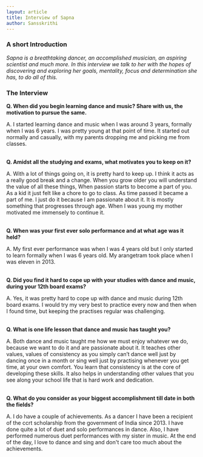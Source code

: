 ```yaml
---
layout: article
title: Interview of Sapna
author: Sansskrithi
---
```


### A short Introduction

*Sapna is a breathtaking dancer, an accomplished musician, an aspiring scientist and much more. In this interview we talk to her with the hopes of discovering and exploring her goals, mentality, focus and determination she has, to do all of this.*

### The Interview

**Q. When did you begin learning dance and music? Share with us, the motivation to pursue the same.**<br>

A. I started learning dance and music when I was around 3 years, formally when I was 6 years. I was pretty young at that point of time. It started out normally and casually, with my parents dropping me and picking me from classes.
<br><br>

**Q. Amidst all the studying and exams, what motivates you to keep on it?**<br>

A. With a lot of things going on, it is pretty hard to keep up. I think it acts as a really good break and a change. When you grow older you will understand the value of all these things, When passion starts to become a part of you. As a kid it just felt like a chore to go to class. As time passed it became a part of me. I just do it because I am passionate about it. It is mostly something that progresses through age. When I was young my mother motivated me immensely to continue it.
<br><br>

**Q. When was your first ever solo performance and at what age was it held?**<br>

A. My first ever performance was when I was 4 years old but I only started to learn formally when I was 6 years old. My arangetram took place when I was eleven in 2013.
<br><br>

**Q. Did you find it hard to cope up with your studies with dance and music, during your 12th board exams?**<br>

A. Yes, it was pretty hard to cope up with dance and music during 12th board exams. I would try my very best to practice every now and then when I found time, but keeping the practises regular was challenging.
<br><br>

**Q. What is one life lesson that dance and music has taught you?**<br>

A. Both dance and music taught me how we must enjoy whatever we do, because we want to do it and are passionate about it. It teaches other values, values of consistency as you simply can’t dance well just by dancing once in a month or sing well just by practising whenever you get time, at your own comfort. You learn that consistency is  at the core of developing these skills. It also helps in understanding other values that you see along your school life that is hard work and dedication.
<br><br>

**Q. What do you consider as your biggest accomplishment till date in both the fields?**<br>

A. I do have a couple of achievements. As a dancer I have been a recipient of the ccrt scholarship from the government of India since 2013. I have done quite a lot of duet and solo performances in dance. Also, I have performed numerous duet performances with my sister in music. At the end of the day, I love to dance and sing and don't care too much about the achievements.
<br><br>
